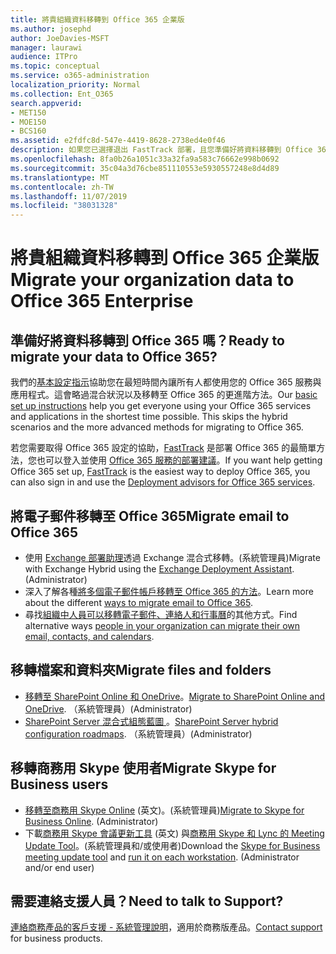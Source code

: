```yaml
---
title: 將貴組織資料移轉到 Office 365 企業版
ms.author: josephd
author: JoeDavies-MSFT
manager: laurawi
audience: ITPro
ms.topic: conceptual
ms.service: o365-administration
localization_priority: Normal
ms.collection: Ent_O365
search.appverid:
- MET150
- MOE150
- BCS160
ms.assetid: e2fdfc8d-547e-4419-8628-2738ed4e0f46
description: 如果您已選擇退出 FastTrack 部署，且您準備好將資料移轉到 Office 365，這就是開始的位置。
ms.openlocfilehash: 8fa0b26a1051c33a32fa9a583c76662e998b0692
ms.sourcegitcommit: 35c04a3d76cbe851110553e5930557248e8d4d89
ms.translationtype: MT
ms.contentlocale: zh-TW
ms.lasthandoff: 11/07/2019
ms.locfileid: "38031328"
---
```

# <a name="migrate-your-organization-data-to-office-365-enterprise"></a><span data-ttu-id="fab3d-103">將貴組織資料移轉到 Office 365 企業版</span><span class="sxs-lookup"><span data-stu-id="fab3d-103">Migrate your organization data to Office 365 Enterprise</span></span>

## <a name="ready-to-migrate-your-data-to-office-365"></a><span data-ttu-id="fab3d-104">準備好將資料移轉到 Office 365 嗎？</span><span class="sxs-lookup"><span data-stu-id="fab3d-104">Ready to migrate your data to Office 365?</span></span>

<span data-ttu-id="fab3d-p101">我們的[基本設定指示](https://support.office.com/article/Set-up-Office-365-for-business-6a3a29a0-e616-4713-99d1-15eda62d04fa)協助您在最短時間內讓所有人都使用您的 Office 365 服務與應用程式。這會略過混合狀況以及移轉至 Office 365 的更進階方法。</span><span class="sxs-lookup"><span data-stu-id="fab3d-p101">Our [basic set up instructions](https://support.office.com/article/Set-up-Office-365-for-business-6a3a29a0-e616-4713-99d1-15eda62d04fa) help you get everyone using your Office 365 services and applications in the shortest time possible. This skips the hybrid scenarios and the more advanced methods for migrating to Office 365.</span></span> 
  
<span data-ttu-id="fab3d-107">若您需要取得 Office 365 設定的協助，[FastTrack](https://fasttrack.microsoft.com/office) 是部署 Office 365 的最簡單方法，您也可以登入並使用 [Office 365 服務的部署建議](deployment-advisors-for-office-365.md)。</span><span class="sxs-lookup"><span data-stu-id="fab3d-107">If you want help getting Office 365 set up, [FastTrack](https://fasttrack.microsoft.com/office) is the easiest way to deploy Office 365, you can also sign in and use the [Deployment advisors for Office 365 services](deployment-advisors-for-office-365.md).</span></span>

## <a name="migrate-email-to-office-365"></a><span data-ttu-id="fab3d-108">將電子郵件移轉至 Office 365</span><span class="sxs-lookup"><span data-stu-id="fab3d-108">Migrate email to Office 365</span></span>
- <span data-ttu-id="fab3d-p102">使用 [Exchange 部署助理](https://technet.microsoft.com/exdeploy2013)透過 Exchange 混合式移轉。(系統管理員)</span><span class="sxs-lookup"><span data-stu-id="fab3d-p102">Migrate with Exchange Hybrid using the [Exchange Deployment Assistant](https://technet.microsoft.com/exdeploy2013). (Administrator)</span></span>
- <span data-ttu-id="fab3d-111">深入了解各種[將多個電子郵件帳戶移轉至 Office 365 的方法](https://support.office.com/article/Ways-to-migrate-multiple-email-accounts-to-Office-365-0a4913fe-60fb-498f-9155-a86516418842)。</span><span class="sxs-lookup"><span data-stu-id="fab3d-111">Learn more about the different [ways to migrate email to Office 365](https://support.office.com/article/Ways-to-migrate-multiple-email-accounts-to-Office-365-0a4913fe-60fb-498f-9155-a86516418842).</span></span>
- <span data-ttu-id="fab3d-112">尋找[組織中人員可以移轉電子郵件、連絡人和行事曆](https://support.office.com/article/Migrate-email-and-contacts-to-Office-365-for-business-a3e3bddb-582e-4133-8670-e61b9f58627e)的其他方式。</span><span class="sxs-lookup"><span data-stu-id="fab3d-112">Find alternative ways [people in your organization can migrate their own email, contacts, and calendars](https://support.office.com/article/Migrate-email-and-contacts-to-Office-365-for-business-a3e3bddb-582e-4133-8670-e61b9f58627e).</span></span>

## <a name="migrate-files-and-folders"></a><span data-ttu-id="fab3d-113">移轉檔案和資料夾</span><span class="sxs-lookup"><span data-stu-id="fab3d-113">Migrate files and folders</span></span>
- <span data-ttu-id="fab3d-114">[移轉至 SharePoint Online 和 OneDrive](https://docs.microsoft.com/sharepointmigration/migrate-to-sharepoint-online)。</span><span class="sxs-lookup"><span data-stu-id="fab3d-114">[Migrate to SharePoint Online and OneDrive](https://docs.microsoft.com/sharepointmigration/migrate-to-sharepoint-online).</span></span> <span data-ttu-id="fab3d-115">（系統管理員）</span><span class="sxs-lookup"><span data-stu-id="fab3d-115">(Administrator)</span></span>
- <span data-ttu-id="fab3d-116">[SharePoint Server 混合式組態藍圖 ](https://docs.microsoft.com/SharePoint/hybrid/configuration-roadmaps)。</span><span class="sxs-lookup"><span data-stu-id="fab3d-116">[SharePoint Server hybrid configuration roadmaps](https://docs.microsoft.com/SharePoint/hybrid/configuration-roadmaps).</span></span> <span data-ttu-id="fab3d-117">（系統管理員）</span><span class="sxs-lookup"><span data-stu-id="fab3d-117">(Administrator)</span></span>

## <a name="migrate-skype-for-business-users"></a><span data-ttu-id="fab3d-118">移轉商務用 Skype 使用者</span><span class="sxs-lookup"><span data-stu-id="fab3d-118">Migrate Skype for Business users</span></span>
- <span data-ttu-id="fab3d-p105">[移轉至商務用 Skype Online](https://technet.microsoft.com/library/jj204969.aspx) (英文)。(系統管理員)</span><span class="sxs-lookup"><span data-stu-id="fab3d-p105">[Migrate to Skype for Business Online](https://technet.microsoft.com/library/jj204969.aspx). (Administrator)</span></span>
- <span data-ttu-id="fab3d-p106">下載[商務用 Skype 會議更新工具](https://www.microsoft.com/download/details.aspx?id=51659) (英文) 與[商務用 Skype 和 Lync 的 Meeting Update Tool](https://support.office.com/article/Meeting-Update-Tool-for-Skype-for-Business-and-Lync-2b525fe6-ed0f-4331-b533-c31546fcf4d4)。(系統管理員和/或使用者)</span><span class="sxs-lookup"><span data-stu-id="fab3d-p106">Download the [Skype for Business meeting update tool](https://www.microsoft.com/download/details.aspx?id=51659) and [run it on each workstation](https://support.office.com/article/Meeting-Update-Tool-for-Skype-for-Business-and-Lync-2b525fe6-ed0f-4331-b533-c31546fcf4d4). (Administrator and/or end user)</span></span>
  
## <a name="need-to-talk-to-support"></a><span data-ttu-id="fab3d-123">需要連絡支援人員？</span><span class="sxs-lookup"><span data-stu-id="fab3d-123">Need to talk to Support?</span></span>
<span data-ttu-id="fab3d-124">[連絡商務產品的客戶支援 - 系統管理說明](https://support.office.com/article/32a17ca7-6fa0-4870-8a8d-e25ba4ccfd4b)，適用於商務版產品。</span><span class="sxs-lookup"><span data-stu-id="fab3d-124">[Contact support](https://support.office.com/article/32a17ca7-6fa0-4870-8a8d-e25ba4ccfd4b) for business products.</span></span>
